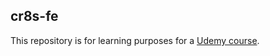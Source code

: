 ## cr8s-fe

This repository is for learning purposes for a [Udemy course](https://www.udemy.com/course/front-end-web-development-in-rust/).

